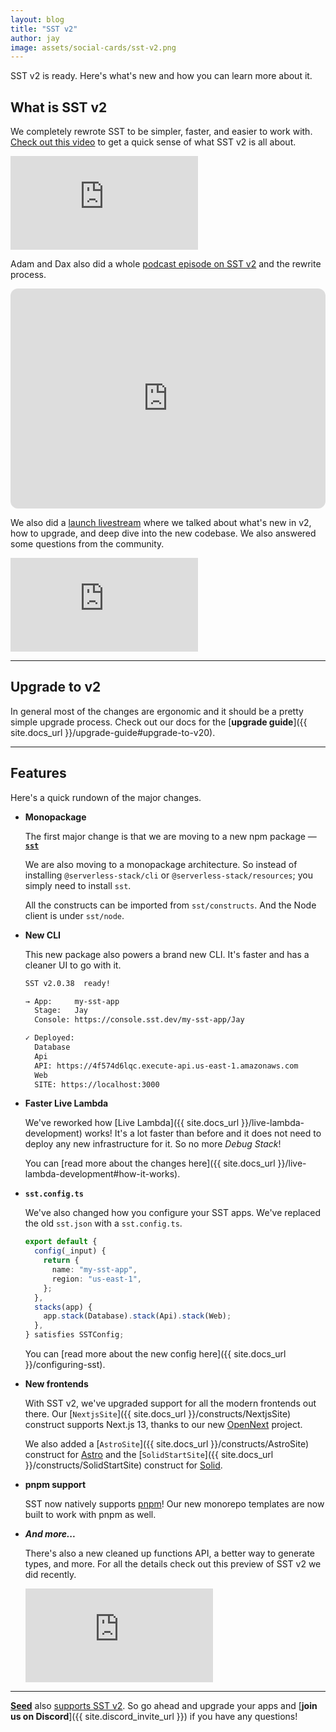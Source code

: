 ```yaml
---
layout: blog
title: "SST v2"
author: jay
image: assets/social-cards/sst-v2.png
---
```


SST v2 is ready. Here's what's new and how you can learn more about it.

## What is SST v2

We completely rewrote SST to be simpler, faster, and easier to work with. [Check out this video](https://youtu.be/v97-SJY1Mb0) to get a quick sense of what SST v2 is all about.

<div class="youtube-container">
  <iframe src="https://www.youtube-nocookie.com/embed/v97-SJY1Mb0" frameborder="0" allow="accelerometer; autoplay; clipboard-write; encrypted-media; gyroscope; picture-in-picture" allowfullscreen></iframe>
</div>

Adam and Dax also did a whole [podcast episode on SST v2](https://tomorrow.fm/8) and the rewrite process.

<iframe style="border-radius:12px" src="https://open.spotify.com/embed/episode/3CFJlgN9vEcLh1P0V52gy2?utm_source=generator" width="100%" height="352" frameBorder="0" allowfullscreen="" allow="autoplay; clipboard-write; encrypted-media; fullscreen; picture-in-picture" loading="lazy"></iframe>

We also did a [launch livestream](https://www.youtube.com/watch?v=v6oqlnY6-Vc) where we talked about what's new in v2, how to upgrade, and deep dive into the new codebase. We also answered some questions from the community.

<div class="youtube-container">
  <iframe src="https://www.youtube-nocookie.com/embed/v6oqlnY6-Vc" frameborder="0" allow="accelerometer; autoplay; clipboard-write; encrypted-media; gyroscope; picture-in-picture" allowfullscreen></iframe>
</div>

---

## Upgrade to v2

In general most of the changes are ergonomic and it should be a pretty simple upgrade process. Check out our docs for the [**upgrade guide**]({{ site.docs_url }}/upgrade-guide#upgrade-to-v20).

---

## Features

Here's a quick rundown of the major changes.

- **Monopackage**

  The first major change is that we are moving to a new npm package — [**`sst`**](https://www.npmjs.com/package/sst)

  We are also moving to a monopackage architecture. So instead of installing `@serverless-stack/cli` or `@serverless-stack/resources`; you simply need to install `sst`.

  All the constructs can be imported from `sst/constructs`. And the Node client is under `sst/node`.

- **New CLI**

  This new package also powers a brand new CLI. It's faster and has a cleaner UI to go with it.

  ```bash
  SST v2.0.38  ready!

  → App:     my-sst-app
    Stage:   Jay
    Console: https://console.sst.dev/my-sst-app/Jay

  ✓ Deployed:
    Database
    Api
    API: https://4f574d6lqc.execute-api.us-east-1.amazonaws.com
    Web
    SITE: https://localhost:3000
  ```

- **Faster Live Lambda**

  We've reworked how [Live Lambda]({{ site.docs_url }}/live-lambda-development) works! It's a lot faster than before and it does not need to deploy any new infrastructure for it. So no more _Debug Stack_!

  You can [read more about the changes here]({{ site.docs_url }}/live-lambda-development#how-it-works).

- **`sst.config.ts`**

  We've also changed how you configure your SST apps. We've replaced the old `sst.json` with a `sst.config.ts`.

  ```typescript
  export default {
    config(_input) {
      return {
        name: "my-sst-app",
        region: "us-east-1",
      };
    },
    stacks(app) {
      app.stack(Database).stack(Api).stack(Web);
    },
  } satisfies SSTConfig;
  ```

  You can [read more about the new config here]({{ site.docs_url }}/configuring-sst).

- **New frontends**

  With SST v2, we've upgraded support for all the modern frontends out there. Our [`NextjsSite`]({{ site.docs_url }}/constructs/NextjsSite) construct supports Next.js 13, thanks to our new [OpenNext](https://open-next.js.org) project.

  We also added a [`AstroSite`]({{ site.docs_url }}/constructs/AstroSite) construct for [Astro](https://astro.build) and the [`SolidStartSite`]({{ site.docs_url }}/constructs/SolidStartSite) construct for [Solid](https://www.solidjs.com).

- **pnpm support**

  SST now natively supports [pnpm](https://pnpm.io)! Our new monorepo templates are now built to work with pnpm as well.

- _**And more...**_

  There's also a new cleaned up functions API, a better way to generate types, and more. For all the details check out this preview of SST v2 we did recently.

  <div class="youtube-container">
    <iframe src="https://www.youtube-nocookie.com/embed/qEKUNZWbj-8" frameborder="0" allow="accelerometer; autoplay; clipboard-write; encrypted-media; gyroscope; picture-in-picture" allowfullscreen></iframe>
  </div>

---

[**Seed**](https://seed.run) also [supports SST v2](https://seed.run/blog/sst-v2-support). So go ahead and upgrade your apps and [**join us on Discord**]({{ site.discord_invite_url }}) if you have any questions!
